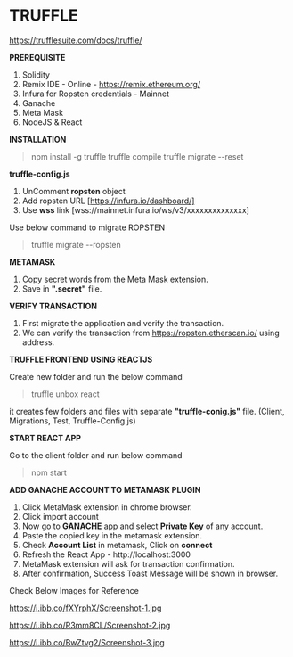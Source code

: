 # TRUFFLE

https://trufflesuite.com/docs/truffle/


**PREREQUISITE**

1. Solidity
2. Remix IDE - Online - https://remix.ethereum.org/
3. Infura for Ropsten credentials - Mainnet
4. Ganache
5. Meta Mask
6. NodeJS & React

**INSTALLATION**

> npm install -g truffle
> truffle compile
> truffle migrate --reset

**truffle-config.js**

1. UnComment **ropsten** object 
2. Add ropsten URL [https://infura.io/dashboard/]
3. Use **wss** link [wss://mainnet.infura.io/ws/v3/xxxxxxxxxxxxxx]

Use below command to migrate ROPSTEN
> truffle migrate --ropsten

**METAMASK**

1. Copy secret words from the Meta Mask extension. 
2. Save in **".secret"** file.

**VERIFY TRANSACTION**

1. First migrate the application and verify the transaction.
2. We can verify the transaction from https://ropsten.etherscan.io/ using address.

**TRUFFLE FRONTEND USING REACTJS**

Create new folder and run the below command
> truffle unbox react

it creates few folders and files with separate **"truffle-conig.js"** file. (Client, Migrations, Test, Truffle-Config.js)

**START REACT APP**

Go to the client folder and run below command
> npm start

**ADD GANACHE ACCOUNT TO METAMASK PLUGIN**

1. Click MetaMask extension in chrome browser.
2. Click import account
3. Now go to **GANACHE** app and select **Private Key** of any account.
4. Paste the copied key in the metamask extension.
5. Check **Account List** in metamask, Click on **connect**
6. Refresh the React App - http://localhost:3000
7. MetaMask extension will ask for transaction confirmation.
8. After confirmation, Success Toast Message will be shown in browser.

Check Below Images for Reference


https://i.ibb.co/fXYrphX/Screenshot-1.jpg

https://i.ibb.co/R3mm8CL/Screenshot-2.jpg

https://i.ibb.co/BwZtvg2/Screenshot-3.jpg





